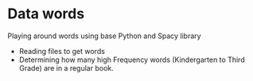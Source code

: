 # Data words
Playing around words using base Python and Spacy library

* Reading files to get words
* Determining how many high Frequency words (Kindergarten to Third Grade) are in a regular book.



